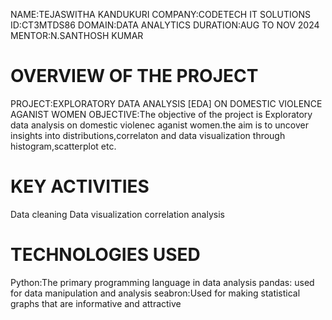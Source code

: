NAME:TEJASWITHA KANDUKURI
COMPANY:CODETECH IT SOLUTIONS
ID:CT3MTDS86
DOMAIN:DATA ANALYTICS
DURATION:AUG TO NOV 2024
MENTOR:N.SANTHOSH KUMAR

# OVERVIEW OF THE PROJECT #

PROJECT:EXPLORATORY DATA ANALYSIS [EDA] ON DOMESTIC VIOLENCE AGANIST WOMEN
OBJECTIVE:The objective of the project is Exploratory data analysis on domestic violenec aganist women.the aim is to uncover insights into distributions,correlaton and data visualization through histogram,scatterplot etc.

# KEY ACTIVITIES #
  Data cleaning
  Data visualization
  correlation analysis

  # TECHNOLOGIES USED #
  Python:The primary programming language in data analysis
  pandas: used for data manipulation and analysis
  seabron:Used for making statistical graphs that are informative and attractive 



